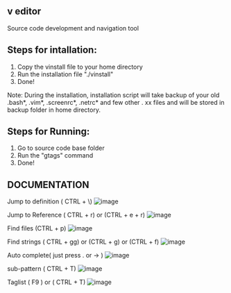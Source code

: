 v editor
---------

Source code development and navigation tool

Steps for intallation:
----------------------
1. Copy the vinstall file to your home directory
2. Run the installation file "./vinstall"
3. Done!

Note: 
  During the installation, installation script will take backup of your old .bash*, .vim*, .screenrc*, .netrc* and few other . xx files and will be stored in backup folder in home directory.

Steps for Running:
----------------------
1. Go to source code base folder 
2. Run the "gtags" command
3. Done!
  
## DOCUMENTATION

  Jump to definition ( CTRL + \\)
![image](https://github.com/kalmuthu/v-editor/blob/master/docs/definition.png)


Jump to Reference ( CTRL + r) or (CTRL + e + r)
![image](https://github.com/kalmuthu/v-editor/blob/master/docs/reference.png)



Find files (CTRL + p)
![image](https://github.com/kalmuthu/v-editor/blob/master/docs/path.png)



Find strings ( CTRL + gg) or (CTRL + g) or (CTRL + f)
![image](https://github.com/kalmuthu/v-editor/blob/master/docs/grep.png)


Auto complete( just press . or -> )
![image](https://github.com/kalmuthu/v-editor/blob/master/docs/autocomplete.png)


sub-pattern ( CTRL + T)
![image](https://github.com/kalmuthu/v-editor/blob/master/docs/sub-pattern.png)

Taglist ( F9 ) or ( CTRL + T)
![image](https://github.com/kalmuthu/v-editor/blob/master/docs/taglist.png)









